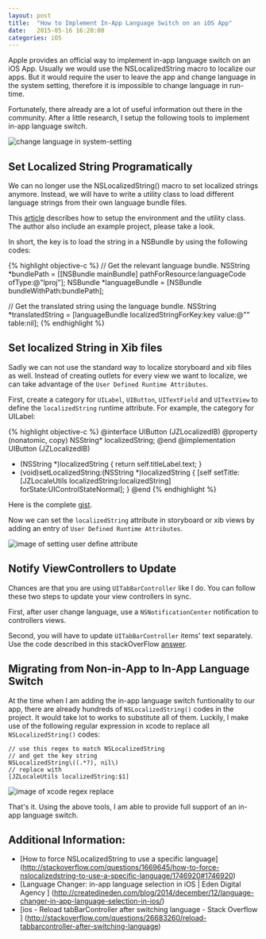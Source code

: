 ```yaml
---
layout: post
title:  "How to Implement In-App Language Switch on an iOS App"
date:   2015-05-16 16:20:00
categories: iOS
---
```


Apple provides an official way to implement in-app language switch on an
iOS App. Usually we would use the NSLocalizedString macro to localize our
apps. But it would require the user to leave the app and change language in the system setting, therefore it is impossible to change language in run-time.

Fortunately, there already are a lot of useful information out there in the community. After a little research, I setup the following tools to implement in-app language switch.

![change language in system-setting]({{site.url}}/images/ios-change-language.png)

## Set Localized String Programatically

We can no longer use the NSLocalizedString() macro to set localized strings anymore.
Instead, we will have to write a utility class to load different language
strings from their own language bundle files. 

This
[article](http://createdineden.com/blog/2014/december/12/language-changer-in-app-language-selection-in-ios/) describes how to setup the environment and the utility class. The author also include an example project, please take a look. 

In short, the key is to load the string in a NSBundle by using the following
codes:

{% highlight objective-c %}
// Get the relevant language bundle.
NSString *bundlePath = [[NSBundle mainBundle]
pathForResource:languageCode ofType:@"lproj"];
NSBundle *languageBundle = [NSBundle bundleWithPath:bundlePath];
            
// Get the translated string using the language bundle.
NSString *translatedString = [languageBundle
localizedStringForKey:key value:@"" table:nil];
{% endhighlight %}

## Set localized String in Xib files

Sadly we can not use the standard way to localize storyboard and xib files as
well. Instead of creating outlets for every view we want to localize, we can
take advantage of the `User Defined Runtime Attributes`.

First, create a category for `UILabel`, `UIButton`, `UITextField` and 
`UITextView` to define the `localizedString` runtime attribute. For example,
the category for UILabel:

{% highlight objective-c %}
@interface UIButton (JZLocalizedIB)
@property (nonatomic, copy) NSString* localizedString;
@end
@implementation UIButton (JZLocalizedIB)
- (NSString *)localizedString {
      return self.titleLabel.text;
}
- (void)setLocalizedString:(NSString *)localizedString {
      [self setTitle:[JZLocaleUtils localizedString:localizedString]
      forState:UIControlStateNormal];
}
@end
{% endhighlight %}

Here is the complete
[gist](https://gist.github.com/haojianzong/35619027a1e60754cf99).

Now we can set the `localizedString` attribute in storyboard or xib views by
adding an entry of `User Defined Runtime Attributes`.

![image of setting user define attribute]({{site.url}}/images/set-user-define-runtime-attributes.png)

## Notify ViewControllers to Update

Chances are that you are using `UITabBarController` like I do. You can follow
these two steps to update your view controllers in sync.

First, after user change language, use a `NSNotificationCenter` notification to  controllers views.

Second, you will have to update `UITabBarController` items' text separately. Use the code described in this
stackOverFlow
[answer](http://stackoverflow.com/questions/26683260/reload-tabbarcontroller-after-switching-language).

## Migrating from Non-in-App to In-App Language Switch

At the time when I am adding the in-app language switch funtionality to our app,
there are already hundreds of `NSLocalizedString()` codes in the project. It
would take lot to works to substitute all of them. Luckily, I make use
of the following regular expression in xcode to replace all
`NSLocalizedString()` codes:

```
// use this regex to match NSLocalizedString
// and get the key string
NSLocalizedString\((.*?), nil\)
// replace with
[JZLocaleUtils localizedString:$1]
```

![image of xcode regex replace]({{site.url}}/images/xcode-regex-replace.png)

That's it. Using the above tools, I am able to provide full support of an in-app
language switch.

## Additional Information:
- [How to force NSLocalizedString to use a specific language] (http://stackoverflow.com/questions/1669645/how-to-force-nslocalizedstring-to-use-a-specific-language/1746920#1746920)
- [Language Changer: in-app language selection in iOS | Eden Digital Agency ] (http://createdineden.com/blog/2014/december/12/language-changer-in-app-language-selection-in-ios/)
- [ios - Reload tabBarController after switching language - Stack Overflow ] (http://stackoverflow.com/questions/26683260/reload-tabbarcontroller-after-switching-language)
